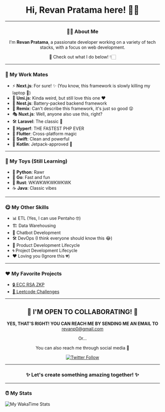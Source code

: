 <h1 align="center">Hi, Revan Pratama here! 👋🏻</h1>

---

<h3 align="center">👨‍💻 About Me</h3>
<p align="center">
  I'm <strong>Revan Pratama</strong>, a passionate developer working on a variety of tech stacks, with a focus on web development.
</p>
<p align="center">👀 Check out what I do below! 👇🏻</p>

---

<h3>💼 My Work Mates</h3>
<ul>
  <li>⚡ <strong>Next.js</strong>: For sure! ✨ (You know, this framework is slowly killing my laptop 🤣)</li>
  <li>🔮 <strong>Umi.js</strong>: Kinda weird, but still love this one ❤️</li>
  <li>🔋 <strong>Nest.js</strong>: Battery-packed backend framework</li>
  <li>🌟 <strong>Remix</strong>: Can't describe this framework, it's just so good 😲</li>
  <li>🎭 <strong>Nuxt.js</strong>: Well, anyone also use this, right?</li>
  <li>🛠️ <strong>Laravel</strong>: The classic 🫡</li>
  <li>🚀 <strong>Hyperf</strong>: THE FASTEST PHP EVER</li>
  <li>📱 <strong>Flutter</strong>: Cross-platform magic</li>
  <li>🍎 <strong>Swift</strong>: Clean and powerful</li>
  <li>🤖 <strong>Kotlin</strong>: Jetpack-approved 🚀</li>
</ul>

---

<h3>🧸 My Toys (Still Learning)</h3>
<ul>
  <li>🐍 <strong>Python</strong>: Rawr</li>
  <li>💨 <strong>Go</strong>: Fast and fun</li>
  <li>🦀 <strong>Rust</strong>: WKWKWKWKWKWK</li>
  <li>☕️ <strong>Java</strong>: Classic vibes</li>
</ul>

---

<h3>😋 My Other Skills</h3>
<ul>
  <li>📊 ETL (Yes, I can use Pentaho 🤓)</li>
  <li>🏗️ Data Warehousing</li>
  <li>🤖 Chatbot Development</li>
  <li>🛠️ DevOps (I think everyone should know this 😂)</li>
  <li>🚀 Product Development Lifecycle</li>
  <li>🌀 Project Development Lifecycle</li>
  <li>❤️ Loving you (Ignore this 💔)</li>
</ul>

---

<h3>❤️ My Favorite Projects</h3>
<ul>
  <li><a href="https://github.com/revanp/ecc-rsa-zkp" target="_blank">🔒 ECC RSA ZKP</a></li>
  <li><a href="https://github.com/revanp/leetcode-challenges" target="_blank">📘 Leetcode Challenges</a></li>
</ul>

---

<h2 align="center">🎉 I'M OPEN TO COLLABORATING! 🥳</h2>
<p align="center">
  <strong>YES, THAT'S RIGHT! YOU CAN REACH ME BY SENDING ME AN EMAIL TO</strong> <a href="mailto:revanp0@gmail.com">revanp0@gmail.com</a>
</p>
<p align="center">Or...</p>
<p align="center">
  You can also reach me through social media 🤗
</p>

<p align="center">
  <a href="https://x.com/musuhphp" target="_blank">
    <img align="center" src="https://img.shields.io/twitter/follow/musuhphp?style=for-the-badge&logo=X&logoColor=%23ffffff&labelColor=%23000000&color=%23000000" alt="Twitter Follow">
  </a>
</p>

---

<h3 align="center">✨ Let's create something amazing together! ✨</h3>

--- 
<h3>⏰ My Stats</h3>
<p>
  <img src="https://github-readme-stats.vercel.app/api/wakatime?username=fb6ff42c-c4aa-4dc7-82b3-4b7be025113f&layout=compact" alt="My WakaTime Stats"/>
</p>
